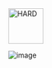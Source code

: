 <img src="https://img.shields.io/badge/HARD-darkred" alt="HARD" width="70">

![image](https://github.com/user-attachments/assets/ad68bf25-137d-4830-9a51-d0cdbe6e1c73)
